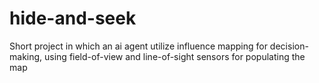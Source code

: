# hide-and-seek
Short project in which an ai agent utilize influence mapping for decision-making, using field-of-view and line-of-sight sensors for populating the map
